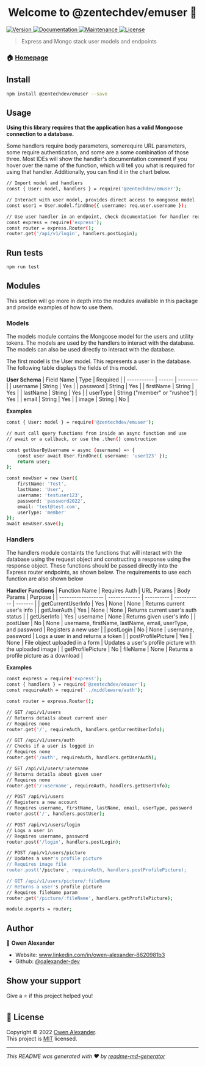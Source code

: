 <h1 align="center">Welcome to @zentechdev/emuser 👋</h1>
<p>
  <a href="https://www.npmjs.com/package/@zentechdev/emuser" target="_blank">
    <img alt="Version" src="https://img.shields.io/npm/v/@zentechdev/emuser.svg">
  </a>
  <a href="https://github.com/oalexander-dev/zentechdev-emuser#readme" target="_blank">
    <img alt="Documentation" src="https://img.shields.io/badge/documentation-yes-brightgreen.svg" />
  </a>
  <a href="https://github.com/oalexander-dev/zentechdev-emuser/graphs/commit-activity" target="_blank">
    <img alt="Maintenance" src="https://img.shields.io/badge/Maintained%3F-yes-green.svg" />
  </a>
  <a href="https://github.com/oalexander-dev/zentechdev-emuser/blob/master/LICENSE.txt" target="_blank">
    <img alt="License" src="https://img.shields.io/npm/l/@zentechdev/emuser">
  </a>
</p>

> Express and Mongo stack user models and endpoints

### 🏠 [Homepage](https://github.com/oalexander-dev/zentechdev-emuser#readme)

## Install

```sh
npm install @zentechdev/emuser --save
```

## Usage

**Using this library requires that the application has a valid Mongoose 
connection to a database.**

Some handlers require body parameters, somerequire URL parameters, some 
require authentication, and some are a some combination of 
those three. Most IDEs will show the handler's documentation
comment if you hover over the name of the function, which will tell you
what is required for using that handler. Additionally, you can find it in 
the chart below.

```sh
// Import model and handlers
const { User: model, handlers } = require('@zentechdev/emuser');

// Interact with user model, provides direct access to mongoose model
const user1 = User.model.findOne({ username: req.user.username });

// Use user handler in an endpoint, check documentation for handler requirements
const express = require('express');
const router = express.Router();
router.get('/api/v1/login', handlers.postLogin);
```

## Run tests

```sh
npm run test
```

## Modules

This section will go more in depth into the modules available in this 
package and provide examples of how to use them. 

### Models

The models module contains the Mongoose model for the users and utility 
tokens. The models are used by the handlers to interact with the database.
The models can also be used directly to interact with the database. 

The first model is the User model. This represents a user in the database.
The following table displays the fields of this model.

**User Schema**
| Field Name  | Type   | Required |
| ----------- | ------ | -------- |
| username    | String | Yes      |
| password    | String | Yes      |
| firstName   | String | Yes      |
| lastName    | String | Yes      |
| userType    | String ("member" or "rushee") | Yes | 
| email       | String | Yes      |
| image       | String | No       |

**Examples**
```sh
const { User: model } = require('@zentechdev/emuser');

// must call query functions from inside an async function and use
// await or a callback, or use the .then() construction

const getUserByUsername = async (username) => {
    const user await User.findOne({ username: 'user123' });
    return user;
};

const newUser = new User({
    firstName: 'Test',
    lastName: 'User',
    username: 'testuser123',
    password: 'password2022',
    email: 'test@test.com',
    userType: 'member'
});
await newUser.save();
```

### Handlers

The handlers module containts the functions that will interact with the 
database using the request object and constructing a response using
the response object. These functions should be passed directly into
the Express router endpoints, as shown below. The requirements to use
each function are also shown below

**Handler Functions**
| Function Name      | Requires Auth | URL Params | Body Params | Purpose |
| ------------------ | ------------- | ---------- | ----------- | ------- |
| getCurrentUserInfo | Yes           | None       | None       | Returns current user's info |
| getUserAuth        | Yes           | None       | None       | Returns current user's auth status |
| getUserInfo        | Yes           | username   | None       | Returns given user's info |
| postUser           | No            | None       | username, firstName, lastName, email, userType, and password | Registers a new user |
| postLogin          | No            | None       | username, password | Logs a user in and returns a token |
| postProfilePicture | Yes           | None       | File object uploaded in a form | Updates a user's profile picture with the uploaded image |
| getProfilePicture  | No            | fileName   | None | Returns a profile picture as a download |

**Examples**
```sh
const express = require('express');
const { handlers } = require('@zentechdev/emuser');
const requireAuth = require('../middleware/auth');

const router = express.Router();

// GET /api/v1/users
// Returns details about current user
// Requires none
router.get('/', requireAuth, handlers.getCurrentUserInfo);

// GET /api/v1/users/auth
// Checks if a user is logged in
// Requires none
router.get('/auth', requireAuth, handlers.getUserAuth);

// GET /api/v1/users/:username
// Returns details about given user
// Requires none
router.get('/:username', requireAuth, handlers.getUserInfo);

// POST /api/v1/users
// Registers a new account
// Requires username, firstName, lastName, email, userType, password
router.post('/', handlers.postUser);

// POST /api/v1/users/login
// Logs a user in
// Requires username, password
router.post('/login', handlers.postLogin);

// POST /api/v1/users/picture
// Updates a user's profile picture
// Requires image file
router.post('/picture', requireAuth, handlers.postProfilePicture);

// GET /api/v1/users/picture/:fileName
// Returns a user's profile picture
// Requires fileName param
router.get('/picture/:fileName', handlers.getProfilePicture);

module.exports = router;
```

## Author

👤 **Owen Alexander**

* Website: www.linkedin.com/in/owen-alexander-8620981b3
* Github: [@oalexander-dev](https://github.com/oalexander-dev)

## Show your support

Give a ⭐️ if this project helped you!

## 📝 License

Copyright © 2022 [Owen Alexander](https://github.com/oalexander-dev).<br />
This project is [MIT](https://github.com/oalexander-dev/zentechdev-emuser/blob/master/LICENSE.txt) licensed.

***
_This README was generated with ❤️ by [readme-md-generator](https://github.com/kefranabg/readme-md-generator)_